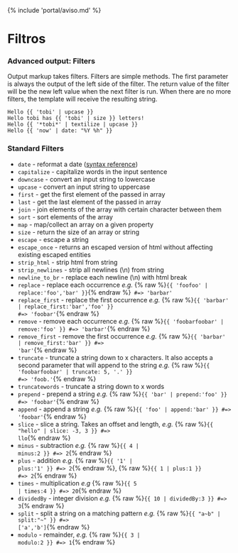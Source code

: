 {% include 'portal/aviso.md' %}

# Filtros

### Advanced output: Filters

Output markup takes filters.  Filters are simple methods.  The first parameter
is always the output of the left side of the filter.  The return value of the
filter will be the new left value when the next filter is run.  When there are
no more filters, the template will receive the resulting string.

```
Hello {{ 'tobi' | upcase }}
Hello tobi has {{ 'tobi' | size }} letters!
Hello {{ '*tobi*' | textilize | upcase }}
Hello {{ 'now' | date: "%Y %h" }}
```

### Standard Filters


* `date` - reformat a date ([syntax reference](http://docs.shopify.com/themes/liquid-documentation/filters/additional-filters#date))
* `capitalize` - capitalize words in the input sentence
* `downcase` - convert an input string to lowercase
* `upcase` - convert an input string to uppercase
* `first` - get the first element of the passed in array
* `last` - get the last element of the passed in array
* `join` - join elements of the array with certain character between them
* `sort` - sort elements of the array
* `map` - map/collect an array on a given property
* `size` - return the size of an array or string
* `escape` - escape a string
* `escape_once` - returns an escaped version of html without affecting existing escaped entities
* `strip_html` - strip html from string
* `strip_newlines` - strip all newlines (\n) from string
* `newline_to_br` - replace each newline (\n) with html break
* `replace` - replace each occurrence *e.g.* {% raw %}<code>{{ 'foofoo' | replace:'foo','bar' }}</code>{% endraw %}` #=> 'barbar'`
* `replace_first` - replace the first occurrence *e.g.* {% raw %}<code>{{ 'barbar' | replace_first:'bar','foo' }} #=> 'foobar'</code>{% endraw %}
* `remove` - remove each occurrence *e.g.* {% raw %}<code>{{ 'foobarfoobar' | remove:'foo' }} #=> 'barbar'</code>{% endraw %}
* `remove_first` - remove the first occurrence *e.g.* {% raw %}<code>{{ 'barbar' | remove_first:'bar' }} #=> 'bar'</code>{% endraw %}
* `truncate` - truncate a string down to x characters. It also accepts a second parameter that will append to the string *e.g.* {% raw %}<code>{{ 'foobarfoobar' | truncate: 5, '.' }} #=> 'foob.'</code>{% endraw %}
* `truncatewords` - truncate a string down to x words
* `prepend` - prepend a string *e.g.* {% raw %}<code>{{ 'bar' | prepend:'foo' }} #=> 'foobar'</code>{% endraw %}
* `append` - append a string *e.g.* {% raw %}<code>{{ 'foo' | append:'bar' }} #=> 'foobar'</code>{% endraw %}
* `slice` - slice a string. Takes an offset and length, *e.g.* {% raw %}<code>{{ "hello" | slice: -3, 3 }} #=> llo</code>{% endraw %}
* `minus` - subtraction *e.g.*  {% raw %}<code>{{ 4 | minus:2 }} #=> 2</code></code>{% endraw %}
* `plus` - addition *e.g.*  {% raw %}<code>{{ '1' | plus:'1' }} #=> 2</code>{% endraw %}, {% raw %}<code>{{ 1 | plus:1 }} #=> 2</code>{% endraw %}
* `times` - multiplication  *e.g* {% raw %}<code>{{ 5 | times:4 }} #=> 20</code>{% endraw %}
* `dividedBy` - integer division *e.g.* {% raw %}<code>{{ 10 | dividedBy:3 }} #=> 3</code>{% endraw %}
* `split` - split a string on a matching pattern *e.g.* {% raw %}<code>{{ "a~b" | split:"~" }} #=> ['a','b']</code>{% endraw %}
* `modulo` - remainder, *e.g.* {% raw %}<code>{{ 3 | modulo:2 }} #=> 1</code>{% endraw %}

